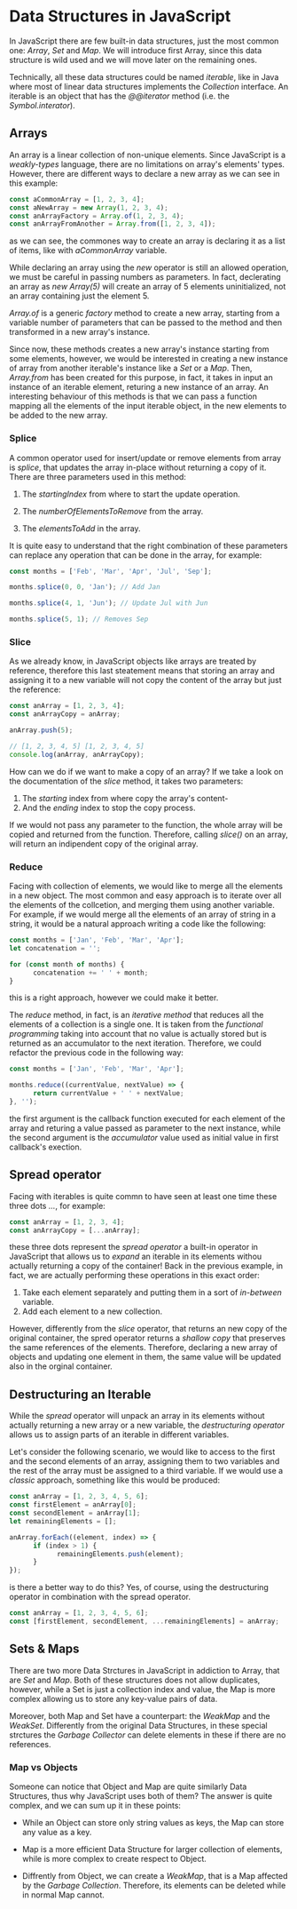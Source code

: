 # Data Structures in JavaScript

In JavaScript there are few built-in data structures, just the most common one: _Array_, _Set_ and _Map_. We will introduce first Array, since this data structure is wild used and we will move later on the remaining ones.

Technically, all these data structures could be named _iterable_, like in Java where most of linear data structures implements the _Collection_ interface. An iterable is an object that has the _@@iterator_ method (i.e. the _Symbol.interator_).

## Arrays

An array is a linear collection of non-unique elements. Since JavaScript is a _weakly-types_ language, there are no limitations on array's elements' types. However, there are different ways to declare a new array as we can see in this example:

```javascript
const aCommonArray = [1, 2, 3, 4];
const aNewArray = new Array(1, 2, 3, 4);
const anArrayFactory = Array.of(1, 2, 3, 4);
const anArrayFromAnother = Array.from([1, 2, 3, 4]);
```

as we can see, the commones way to create an array is declaring it as a list of items, like with _aCommonArray_ variable.

While declaring an array using the _new_ operator is still an allowed operation, we must be careful in passing numbers as parameters. In fact, declerating an array as _new Array(5)_ will create an array of 5 elements uninitialized, not an array containing just the element 5.

_Array.of_ is a generic _factory_ method to create a new array, starting from a variable number of parameters that can be passed to the method and then transformed in a new array's instance.

Since now, these methods creates a new array's instance starting from some elements, however, we would be interested in creating a new instance of array from another iterable's instance like a _Set_ or a _Map_. Then, _Array.from_ has been created for this purpose, in fact, it takes in input an instance of an iterable element, returing a new instance of an array. An interesting behaviour of this methods is that we can pass a function mapping all the elements of the input iterable object, in the new elements to be added to the new array.

### Splice

A common operator used for insert/update or remove elements from array is _splice_, that updates the array in-place without returning a copy of it. There are three parameters used in this method:

1. The _startingIndex_ from where to start the update operation.

2. The _numberOfElementsToRemove_ from the array.

3. The _elementsToAdd_ in the array.

It is quite easy to understand that the right combination of these parameters can replace any operation that can be done in the array, for example:

```javascript
const months = ['Feb', 'Mar', 'Apr', 'Jul', 'Sep'];

months.splice(0, 0, 'Jan'); // Add Jan

months.splice(4, 1, 'Jun'); // Update Jul with Jun

months.splice(5, 1); // Removes Sep
```

### Slice

As we already know, in JavaScript objects like arrays are treated by reference, therefore this last steatement means that storing an array and assigning it to a new variable will not copy the content of the array but just the reference:

```javascript
const anArray = [1, 2, 3, 4];
const anArrayCopy = anArray;

anArray.push(5);

// [1, 2, 3, 4, 5] [1, 2, 3, 4, 5]
console.log(anArray, anArrayCopy);
```

How can we do if we want to make a copy of an array? If we take a look on the documentation of the _slice_ method, it takes two parameters:

1. The _starting_ index from where copy the array's content-
2. And the _ending_ index to stop the copy process.

If we would not pass any parameter to the function, the whole array will be copied and returned from the function. Therefore, calling _slice()_ on an array, will return an indipendent copy of the original array.

### Reduce

Facing with collection of elements, we would like to merge all the elements in a new object. The most common and easy approach is to iterate over all the elements of the collcetion, and merging them using another variable. For example, if we would merge all the elements of an array of string in a string, it would be a natural approach writing a code like the following:

```javascript
const months = ['Jan', 'Feb', 'Mar', 'Apr'];
let concatenation = '';

for (const month of months) {
      concatenation += ' ' + month;
}
```

this is a right approach, however we could make it better.

The _reduce_ method, in fact, is an _iterative method_ that reduces all the elements of a collection is a single one. It is taken from the _functional programming_ taking into account that no value is actually stored but is returned as an accumulator to the next iteration. Therefore, we could refactor the previous code in the following way:

```javascript
const months = ['Jan', 'Feb', 'Mar', 'Apr'];

months.reduce((currentValue, nextValue) => {
      return currentValue + ' ' + nextValue;
}, '');
```

the first argument is the callback function executed for each element of the array and returing a value passed as parameter to the next instance, while the second argument is the _accumulator_ value used as initial value in first callback's exection.

## Spread operator

Facing with iterables is quite commn to have seen at least one time these three dots _..._, for example:

```javascript
const anArray = [1, 2, 3, 4];
const anArrayCopy = [...anArray];
```

these three dots represent the _spread operator_ a built-in operator in JavaScript that allows us to _expand_ an iterable in its elements withou actually returning a copy of the container! Back in the previous example, in fact, we are actually performing these operations in this exact order:

1. Take each element separately and putting them in a sort of _in-between_ variable.
2. Add each element to a new collection.

However, differently from the _slice_ operator, that returns an new copy of the original container, the spred operator returns a _shallow copy_ that preserves the same references of the elements. Therefore, declaring a new array of objects and updating one element in them, the same value will be updated also in the orginal container.

## Destructuring an Iterable

While the _spread_ operator will unpack an array in its elements without actually returning a new array or a new variable, the _destructuring operator_ allows us to assign parts of an iterable in different variables.

Let's consider the following scenario, we would like to access to the first and the second elements of an array, assigning them to two variables and the rest of the array must be assigned to a third variable. If we would use a _classic_ approach, something like this would be produced:

```javascript
const anArray = [1, 2, 3, 4, 5, 6];
const firstElement = anArray[0];
const secondElement = anArray[1];
let remainingElements = [];

anArray.forEach((element, index) => {
      if (index > 1) {
            remainingElements.push(element);
      }
});
```

is there a better way to do this? Yes, of course, using the destructuring operator in combination with the spread operator.

```javascript
const anArray = [1, 2, 3, 4, 5, 6];
const [firstElement, secondElement, ...remainingElements] = anArray;
```

## Sets & Maps

There are two more Data Strctures in JavaScript in addiction to Array, that are _Set_ and _Map_. Both of these structures does not allow duplicates, however, while a Set is just a collection index and value, the Map is more complex allowing us to store any key-value pairs of data.

Moreover, both Map and Set have a counterpart: the _WeakMap_ and the _WeakSet_. Differently from the original Data Structures, in these special strctures the _Garbage Collector_ can delete elements in these if there are no references.

### Map vs Objects

Someone can notice that Object and Map are quite similarly Data Structures, thus why JavaScript uses both of them? The answer is quite complex, and we can sum up it in these points:

- While an Object can store only string values as keys, the Map can store any value as a key.

- Map is a more efficient Data Structure for larger collection of elements, while is more complex to create respect to Object.

- Diffrently from Object, we can create a _WeakMap_, that is a Map affected by the _Garbage Collection_. Therefore, its elements can be deleted while in normal Map cannot.
